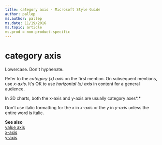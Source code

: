 ```yaml
---
title: category axis - Microsoft Style Guide
author: pallep
ms.author: pallep
ms.date: 11/19/2016
ms.topic: article
ms.prod = non-product-specific
---
```


# category axis

Lowercase. Don't hyphenate.

Refer to the *category (x) axis* on the first mention. On subsequent mentions, use *x-axis*. It's OK to use *horizontal (x) axis* in content for a general audience.

In 3D charts, both the x-axis and y-axis are usually category axes*.* 

Don't use italic formatting for the *x* in *x-axis* or the *y* in *y-axis* unless the entire word is italic.

**See also**  
 [
value axis](/style-guide/a-z-word-list-term-collections/v/value-axis)  
[x-axis](/style-guide/a-z-word-list-term-collections/x/x-axis)  
[y-axis](/style-guide/a-z-word-list-term-collections/y/y-axis)
